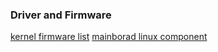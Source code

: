 
### Driver and Firmware

[kernel firmware list](http://mirrors.kernel.org/ubuntu/pool/main/l/linux-firmware)
[mainborad linux component](https://github.com/armbian)